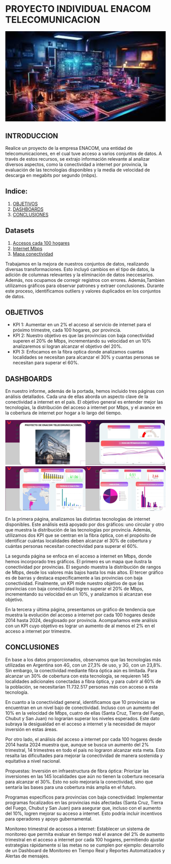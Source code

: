 # PROYECTO INDIVIDUAL ENACOM TELECOMUNICACION

 <img src="assets/imeges.jpeg" alt="Descripción de la imagen" width="800" />

## INTRODUCCION
 
Realice un proyecto de la empresa ENACOM, una entidad de telecomunicaciones, en el cual tuve acceso a varios conjuntos de datos. A través de estos recursos, se extrajo información relevante al analizar diversos aspectos, como la conectividad a internet por provincia, la evaluación de las tecnologías disponibles y la media de velocidad de descarga en megabits por segundo (mbps).

## Indice:

1. [OBJETIVOS](#OBJETIVOS)
2. [DASHBOARDS](#DASHBOARDS)
3. [CONCLUSIONES](##CONCLUSIONES)

## Datasets

1. [Accesos cada 100 hogares](Datasets/df_accesos_100_hogares.csv)
2. [Internet Mbps](Datasets/df_internet_Mbps.csv)
3. [Mapa conectividad](Datasets/df_mapa_conectividad.csv)

Trabajamos en la mejora de nuestros conjuntos de datos, realizando diversas transformaciones. Esto incluyó cambios en el tipo de datos, la adición de columnas relevantes y la eliminación de datos ineccesarios. Además, nos ocupamos de corregir registros con errores. Además,Tambien utilizamos gráficos para observar patrones y extraer conclusiones. Durante este proceso, identificamos outliers y valores duplicados en los conjuntos de datos.

## OBJETIVOS
- KPI 1: Aumentar en un 2% el acceso al servicio de internet para el próximo trimestre, cada 100 hogares, por provincia.
- KPI 2: Nuestro objetivo es que las provincias con baja conectividad superen el 20% de Mbps, incrementando su velocidad en un 10% analizaremos si logran alcanzar el objetivo del 20%.
- KPI 3: Enfocamos en la fibra optica donde analizamos cuantas localidades se necesitan para alcanzar el 30% y cuantas personas se necesitan para superar el 60%.

## DASHBOARDS

En nuestro informe, además de la portada, hemos incluido tres páginas con análisis detallados. Cada una de ellas aborda un aspecto clave de la conectividad a internet en el país. El objetivo general es entender mejor las tecnologías, la distribución del acceso a internet por Mbps, y el avance en la cobertura de internet por hogar a lo largo del tiempo.

 <img src="assets/dashboard.jpg" alt="Descripción de la imagen" width="800" />

En la primera página, analizamos las distintas tecnologías de internet disponibles. Este análisis está apoyado por dos gráficos: uno circular y otro que muestra la distribución de las tecnologías por provincia. Además, utilizamos dos KPI que se centran en la fibra óptica, con el propósito de identificar cuántas localidades deben alcanzar el 30% de cobertura y cuántas personas necesitan conectividad para superar el 60%.

La segunda página se enfoca en el acceso a internet en Mbps, donde hemos incorporado tres gráficos. El primero es un mapa que ilustra la conectividad por provincias. El segundo muestra la distribución de rangos de Mbps, desde los valores más bajos hasta los más altos. El tercer gráfico es de barras y destaca específicamente a las provincias con baja conectividad. Finalmente, un KPI mide nuestro objetivo de que las provincias con baja conectividad logren superar el 20% de Mbps, incrementando su velocidad en un 10%, y analizamos si alcanzan ese objetivo.

En la tercera y última página, presentamos un gráfico de tendencia que muestra la evolución del acceso a internet por cada 100 hogares desde 2014 hasta 2024, desglosado por provincia. Acompañamos este análisis con un KPI cuyo objetivo es lograr un aumento de al menos el 2% en el acceso a internet por trimestre.

## CONCLUSIONES

En base a los datos proporcionados, observamos que las tecnologías más utilizadas en Argentina son 4G, con un 27,3% de uso, y 3G, con un 23,8%. Sin embargo, la conectividad mediante fibra óptica aún es limitada. Para alcanzar un 30% de cobertura con esta tecnología, se requieren 145 localidades adicionales conectadas a fibra óptica, y para cubrir al 60% de la población, se necesitarían 11.732.517 personas más con acceso a esta tecnología.

En cuanto a la conectividad general, identificamos que 10 provincias se encuentran en un nivel bajo de conectividad. Incluso con un aumento del 10% en la velocidad de Mbps, cuatro de ellas (Santa Cruz, Tierra del Fuego, Chubut y San Juan) no lograrían superar los niveles esperados. Este dato subraya la desigualdad en el acceso a internet y la necesidad de mayor inversión en estas áreas.

Por otro lado, el análisis del acceso a internet por cada 100 hogares desde 2014 hasta 2024 muestra que, aunque se busca un aumento del 2% trimestral, 14 trimestres en todo el país no lograron alcanzar esta meta. Esto resalta las dificultades para mejorar la conectividad de manera sostenida y equitativa a nivel nacional.

Propuestas:
Inversión en infraestructura de fibra óptica: Priorizar las inversiones en las 145 localidades que aún no tienen la cobertura necesaria para alcanzar el 30%. Esto no solo mejoraría la conectividad, sino que sentaría las bases para una cobertura más amplia en el futuro.

Programas específicos para provincias con baja conectividad: Implementar programas focalizados en las provincias más afectadas (Santa Cruz, Tierra del Fuego, Chubut y San Juan) para asegurar que, incluso con el aumento del 10%, logren mejorar su acceso a internet. Esto podría incluir incentivos para operadores y apoyo gubernamental.

Monitoreo trimestral de accesos a internet: Establecer un sistema de monitoreo que permita evaluar en tiempo real el avance del 2% de aumento trimestral en el acceso a internet por cada 100 hogares, permitiendo ajustar estrategias rápidamente si las metas no se cumplen por ejemplo: desarrollo de un Dashboard de Monitoreo en Tiempo Real y Reportes Automatizados y Alertas de mensajes.
